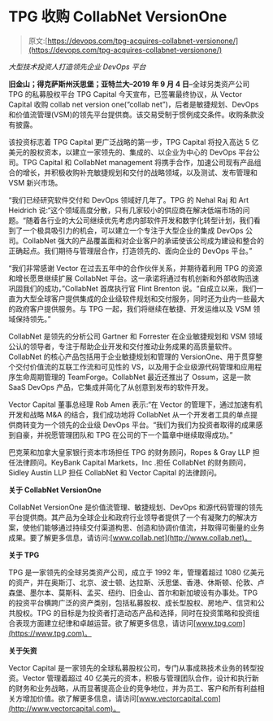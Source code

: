 # TPG 收购 CollabNet VersionOne

> 原文:[https://devops.com/tpg-acquires-collabnet-versionone/](https://devops.com/tpg-acquires-collabnet-versionone/)

*大型技术投资人打造领先企业 DevOps 平台*

**旧金山；得克萨斯州沃思堡；亚特兰大–2019 年 9 月 4 日**–全球另类资产公司 TPG 的私募股权平台 TPG Capital 今天宣布，已签署最终协议，从 Vector Capital 收购 collab net version one(“collab net”)，后者是敏捷规划、DevOps 和价值流管理(VSM)的领先平台提供商。该交易受制于惯例成交条件。收购条款没有披露。

该投资标志着 TPG Capital 更广泛战略的第一步，TPG Capital 将投入高达 5 亿美元的股权资本，以建立一家领先的、集成的、以企业为中心的 DevOps 平台公司。TPG Capital 和 CollabNet management 将携手合作，加速公司现有产品组合的增长，并积极收购补充敏捷规划和交付的战略领域，以及测试、发布管理和 VSM 新兴市场。

“我们已经研究软件交付和 DevOps 领域好几年了。TPG 的 Nehal Raj 和 Art Heidrich 说:“这个领域高度分散，只有几家较小的供应商在解决低端市场的问题。“随着各行业的大公司继续优先考虑内部软件开发和数字化转型计划，我们看到了一个极具吸引力的机会，可以建立一个专注于大型企业的集成 DevOps 公司。CollabNet 强大的产品覆盖面和对企业客户的承诺使该公司成为建设和整合的正确起点。我们期待与管理层合作，打造领先的、面向企业的 DevOps 平台。”

“我们非常感谢 Vector 在过去五年中的合作伙伴关系，并期待着利用 TPG 的资源和增长愿景继续扩展 CollabNet 平台。这一承诺将通过有机创新和外部收购迅速巩固我们的成功，”CollabNet 首席执行官 Flint Brenton 说。“自成立以来，我们一直为大型全球客户提供集成的企业级软件规划和交付服务，同时还为业内一些最大的政府客户提供服务。与 TPG 一起，我们将继续在敏捷、开发运维以及 VSM 领域保持领先。”

CollabNet 是领先的分析公司 Gartner 和 Forrester 在企业敏捷规划和 VSM 领域公认的领导者，专注于帮助企业开发和交付推动业务成果的高质量软件。CollabNet 的核心产品包括用于企业敏捷规划和管理的 VersionOne、用于贯穿整个交付价值流的互联工作流和可见性的 VS，以及用于企业级源代码管理和应用程序生命周期管理的 TeamForge。CollabNet 最近还推出了 Ossum，这是一款 SaaS DevOps 产品，它集成并简化了从创意到发布的软件开发。

Vector Capital 董事总经理 Rob Amen 表示:“在 Vector 的管理下，通过加速有机开发和战略 M&A 的结合，我们成功地将 CollabNet 从一个开发者工具的单点提供商转变为一个领先的企业级 DevOps 平台。“我们为我们为投资者取得的成果感到自豪，并祝愿管理团队和 TPG 在公司的下一个篇章中继续取得成功。”

巴克莱和加拿大皇家银行资本市场担任 TPG 的财务顾问，Ropes & Gray LLP 担任法律顾问。KeyBank Capital Markets，Inc .担任 CollabNet 的财务顾问，Sidley Austin LLP 担任 CollabNet 和 Vector Capital 的法律顾问。

**关于 CollabNet VersionOne**

CollabNet VersionOne 是价值流管理、敏捷规划、DevOps 和源代码管理的领先平台提供商。其产品为全球企业和政府行业领导者提供了一个有凝聚力的解决方案，使他们能够通过持续交付渠道构思、创造和协调价值流，并取得可衡量的业务成果。要了解更多信息，请访问:[www.collab.net](http://www.collab.net)。

**关于 TPG**

TPG 是一家领先的全球另类资产公司，成立于 1992 年，管理着超过 1080 亿美元的资产，并在奥斯汀、北京、波士顿、达拉斯、沃思堡、香港、休斯顿、伦敦、卢森堡、墨尔本、莫斯科、孟买、纽约、旧金山、首尔和新加坡设有办事处。TPG 的投资平台横跨广泛的资产类别，包括私募股权、成长型股权、房地产、信贷和公共股权。TPG 的目标是为投资者打造动态产品和选择，同时在投资策略和投资组合表现方面建立纪律和卓越运营。欲了解更多信息，请访问[www.tpg.com](https://www.tpg.com)。

**关于矢资**

Vector Capital 是一家领先的全球私募股权公司，专门从事成熟技术业务的转型投资。Vector 管理着超过 40 亿美元的资本，积极与管理团队合作，设计和执行新的财务和业务战略，从而显著提高企业的竞争地位，并为员工、客户和所有利益相关方增加价值。欲了解更多信息，请访问[www.vectorcapital.com](http://www.vectorcapital.com)。